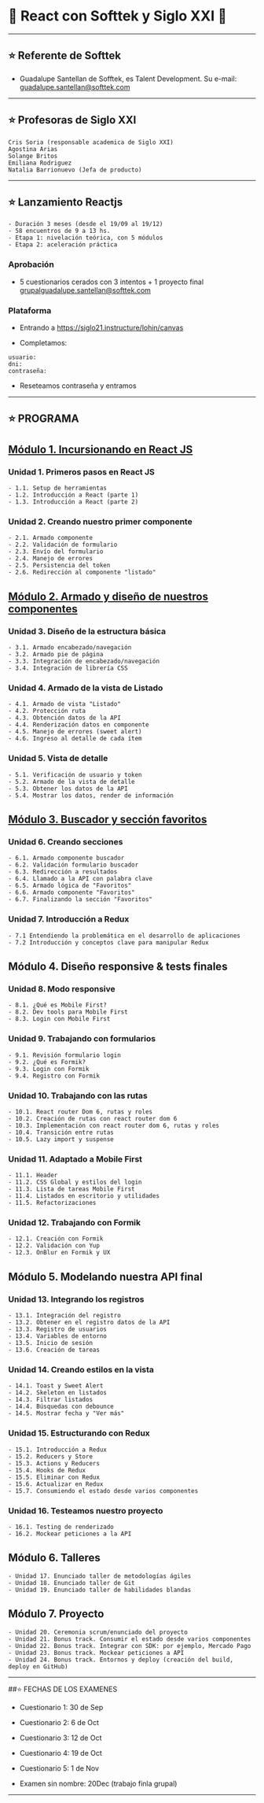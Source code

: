 # :star2: React con Softtek y Siglo XXI :star2:

---

## :star: Referente de Softtek

- Guadalupe Santellan de Sofftek, es Talent Development. Su e-mail: guadalupe.santellan@softtek.com

---

## :star: Profesoras de Siglo XXI

```
Cris Soria (responsable academica de Siglo XXI)
Agostina Arias
Solange Britos
Emiliana Rodriguez
Natalia Barrionuevo (Jefa de producto)
```

---

## :star: Lanzamiento Reactjs

```
- Duración 3 meses (desde el 19/09 al 19/12)
- 58 encuentros de 9 a 13 hs.
- Etapa 1: nivelación teórica, con 5 módulos
- Etapa 2: aceleración práctica
```

### Aprobación

- 5 cuestionarios cerados con 3 intentos + 1 proyecto final grupalguadalupe.santellan@softtek.com

### Plataforma

- Entrando a https://siglo21.instructure/lohin/canvas

- Completamos:
```
usuario:
dni:
contraseña:
```

- Reseteamos contraseña y entramos

---

## :star: PROGRAMA

## [Módulo 1. Incursionando en React JS](https://github.com/eugenia1984/react_softtek/tree/main/modulo01)

### Unidad 1. Primeros pasos en React JS
```
- 1.1. Setup de herramientas
- 1.2. Introducción a React (parte 1)
- 1.3. Introducción a React (parte 2)
```
 

### Unidad 2. Creando nuestro primer componente
```
- 2.1. Armado componente
- 2.2. Validación de formulario
- 2.3. Envío del formulario
- 2.4. Manejo de errores
- 2.5. Persistencia del token
- 2.6. Redirección al componente "listado"
```
 

## [Módulo 2. Armado y diseño de nuestros componentes](https://github.com/eugenia1984/react_softtek/tree/main/modulo02)

### Unidad 3. Diseño de la estructura básica
```
- 3.1. Armado encabezado/navegación
- 3.2. Armado pie de página
- 3.3. Integración de encabezado/navegación
- 3.4. Integración de librería CSS
```
 

### Unidad 4. Armado de la vista de Listado
```
- 4.1. Armado de vista "Listado"
- 4.2. Protección ruta
- 4.3. Obtención datos de la API
- 4.4. Renderización datos en componente
- 4.5. Manejo de errores (sweet alert)
- 4.6. Ingreso al detalle de cada ítem
```
 

### Unidad 5. Vista de detalle
```
- 5.1. Verificación de usuario y token
- 5.2. Armado de la vista de detalle
- 5.3. Obtener los datos de la API
- 5.4. Mostrar los datos, render de información
```
 

## [Módulo 3. Buscador y sección favoritos](https://github.com/eugenia1984/react_softtek/tree/main/modulo03)

### Unidad 6. Creando secciones
```
- 6.1. Armado componente buscador
- 6.2. Validación formulario buscador
- 6.3. Redirección a resultados
- 6.4. Llamado a la API con palabra clave
- 6.5. Armado lógica de "Favoritos"
- 6.6. Armado componente "Favoritos" 
- 6.7. Finalizando la sección "Favoritos"
```
 

### Unidad 7. Introducción a Redux
```
- 7.1 Entendiendo la problemática en el desarrollo de aplicaciones
- 7.2 Introducción y conceptos clave para manipular Redux
```
 

## Módulo 4. Diseño responsive & tests finales

### Unidad 8. Modo responsive
```
- 8.1. ¿Qué es Mobile First?
- 8.2. Dev tools para Mobile First
- 8.3. Login con Mobile First
```

### Unidad 9. Trabajando con formularios
```
- 9.1. Revisión formulario login
- 9.2. ¿Qué es Formik?
- 9.3. Login con Formik
- 9.4. Registro con Formik
```
 

### Unidad 10. Trabajando con las rutas
```
- 10.1. React router Dom 6, rutas y roles
- 10.2. Creación de rutas con react router dom 6
- 10.3. Implementación con react router dom 6, rutas y roles
- 10.4. Transición entre rutas
- 10.5. Lazy import y suspense
```

### Unidad 11. Adaptado a Mobile First
```
- 11.1. Header
- 11.2. CSS Global y estilos del login
- 11.3. Lista de tareas Mobile First
- 11.4. Listados en escritorio y utilidades
- 11.5. Refactorizaciones
```
 

### Unidad 12. Trabajando con Formik
```
- 12.1. Creación con Formik
- 12.2. Validación con Yup
- 12.3. OnBlur en Formik y UX
```
 

## Módulo 5. Modelando nuestra API final

### Unidad 13. Integrando los registros
```
- 13.1. Integración del registro
- 13.2. Obtener en el registro datos de la API
- 13.3. Registro de usuarios
- 13.4. Variables de entorno
- 13.5. Inicio de sesión
- 13.6. Creación de tareas
```
 

### Unidad 14. Creando estilos en la vista
```
- 14.1. Toast y Sweet Alert
- 14.2. Skeleton en listados
- 14.3. Filtrar listados
- 14.4. Búsquedas con debounce
- 14.5. Mostrar fecha y "Ver más"
```
 

### Unidad 15. Estructurando con Redux
```
- 15.1. Introducción a Redux
- 15.2. Reducers y Store
- 15.3. Actions y Reducers
- 15.4. Hooks de Redux
- 15.5. Eliminar con Redux
- 15.6. Actualizar en Redux
- 15.7. Consumiendo el estado desde varios componentes
```
 

### Unidad 16. Testeamos nuestro proyecto
```
- 16.1. Testing de renderizado
- 16.2. Mockear peticiones a la API
```
 

## Módulo 6. Talleres
```
- Unidad 17. Enunciado taller de metodologías ágiles
- Unidad 18. Enunciado taller de Git
- Unidad 19. Enunciado taller de habilidades blandas
```
 

## Módulo 7. Proyecto
```
- Unidad 20. Ceremonia scrum/enunciado del proyecto
- Unidad 21. Bonus track. Consumir el estado desde varios componentes
- Unidad 22. Bonus track. Integrar con SDK: por ejemplo, Mercado Pago
- Unidad 23. Bonus track. Mockear peticiones a API
- Unidad 24. Bonus track. Entornos y deploy (creación del build, deploy en GitHub)
```

---

##:star: FECHAS DE LOS EXAMENES

- Cuestionario 1: 30 de Sep

- Cuestionario 2: 6 de Oct

- Cuestionario 3: 12 de Oct

- Cuestionario 4: 19 de Oct

- Cuestionario 5: 1 de Nov

- Examen sin nombre: 20Dec (trabajo finla grupal)

---
 
